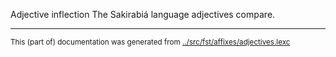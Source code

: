 Adjective inflection
The Sakirabiá language adjectives compare.



* * *
<small>This (part of) documentation was generated from [../src/fst/affixes/adjectives.lexc](http://github.com/giellalt/lang-skf/blob/main/../src/fst/affixes/adjectives.lexc)</small>